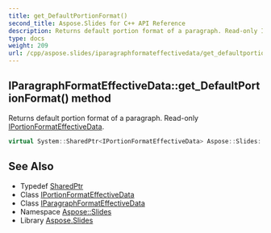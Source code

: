 ```yaml
---
title: get_DefaultPortionFormat()
second_title: Aspose.Slides for C++ API Reference
description: Returns default portion format of a paragraph. Read-only IPortionFormatEffectiveData.
type: docs
weight: 209
url: /cpp/aspose.slides/iparagraphformateffectivedata/get_defaultportionformat/
---
```

## IParagraphFormatEffectiveData::get_DefaultPortionFormat() method


Returns default portion format of a paragraph. Read-only [IPortionFormatEffectiveData](../../iportionformateffectivedata/).

```cpp
virtual System::SharedPtr<IPortionFormatEffectiveData> Aspose::Slides::IParagraphFormatEffectiveData::get_DefaultPortionFormat()=0
```

## See Also

* Typedef [SharedPtr](../../system/sharedptr/)
* Class [IPortionFormatEffectiveData](../iportionformateffectivedata/)
* Class [IParagraphFormatEffectiveData](./)
* Namespace [Aspose::Slides](../)
* Library [Aspose.Slides](../../)